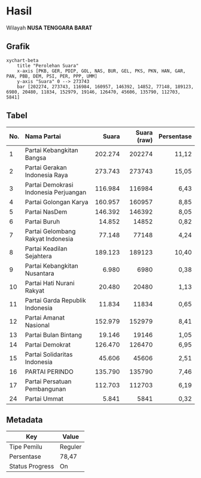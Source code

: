 # Hasil

Wilayah **NUSA TENGGARA BARAT**

## Grafik

```mermaid
xychart-beta
    title "Perolehan Suara"
    x-axis [PKB, GER, PDIP, GOL, NAS, BUR, GEL, PKS, PKN, HAN, GAR, PAN, PBB, DEM, PSI, PER, PPP, UMM]
    y-axis "Suara" 0 --> 273743
    bar [202274, 273743, 116984, 160957, 146392, 14852, 77148, 189123, 6980, 20480, 11834, 152979, 19146, 126470, 45606, 135790, 112703, 5841]
```

## Tabel

| No. | Nama Partai                           | Suara   | Suara (raw) | Persentase |
|:--- |:------------------------------------- | -------:| -----------:| ----------:|
| 1   | Partai Kebangkitan Bangsa             | 202.274 | 202274      | 11,12      |
| 2   | Partai Gerakan Indonesia Raya         | 273.743 | 273743      | 15,05      |
| 3   | Partai Demokrasi Indonesia Perjuangan | 116.984 | 116984      | 6,43       |
| 4   | Partai Golongan Karya                 | 160.957 | 160957      | 8,85       |
| 5   | Partai NasDem                         | 146.392 | 146392      | 8,05       |
| 6   | Partai Buruh                          | 14.852  | 14852       | 0,82       |
| 7   | Partai Gelombang Rakyat Indonesia     | 77.148  | 77148       | 4,24       |
| 8   | Partai Keadilan Sejahtera             | 189.123 | 189123      | 10,40      |
| 9   | Partai Kebangkitan Nusantara          | 6.980   | 6980        | 0,38       |
| 10  | Partai Hati Nurani Rakyat             | 20.480  | 20480       | 1,13       |
| 11  | Partai Garda Republik Indonesia       | 11.834  | 11834       | 0,65       |
| 12  | Partai Amanat Nasional                | 152.979 | 152979      | 8,41       |
| 13  | Partai Bulan Bintang                  | 19.146  | 19146       | 1,05       |
| 14  | Partai Demokrat                       | 126.470 | 126470      | 6,95       |
| 15  | Partai Solidaritas Indonesia          | 45.606  | 45606       | 2,51       |
| 16  | PARTAI PERINDO                        | 135.790 | 135790      | 7,46       |
| 17  | Partai Persatuan Pembangunan          | 112.703 | 112703      | 6,19       |
| 24  | Partai Ummat                          | 5.841   | 5841        | 0,32       |


## Metadata

| Key             | Value   |
| --------------- | ------- |
| Tipe Pemilu     | Reguler |
| Persentase      | 78,47   |
| Status Progress | On      |



